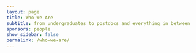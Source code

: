 ```yaml
---
layout: page
title: Who We Are
subtitle: from undergraduates to postdocs and everything in between
sponsors: people
show_sidebar: false
permalink: /who-we-are/
---
```

